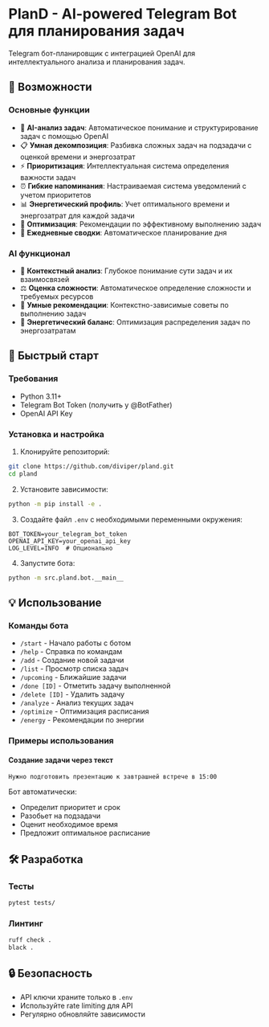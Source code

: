 # PlanD - AI-powered Telegram Bot для планирования задач

Telegram бот-планировщик с интеграцией OpenAI для интеллектуального анализа и планирования задач.

## 🌟 Возможности

### Основные функции
- 🤖 **AI-анализ задач**: Автоматическое понимание и структурирование задач с помощью OpenAI
- 📋 **Умная декомпозиция**: Разбивка сложных задач на подзадачи с оценкой времени и энергозатрат
- ⚡️ **Приоритизация**: Интеллектуальная система определения важности задач
- ⏰ **Гибкие напоминания**: Настраиваемая система уведомлений с учетом приоритетов
- 📊 **Энергетический профиль**: Учет оптимального времени и энергозатрат для каждой задачи
- 🔄 **Оптимизация**: Рекомендации по эффективному выполнению задач
- 📅 **Ежедневные сводки**: Автоматическое планирование дня

### AI функционал
- 🧠 **Контекстный анализ**: Глубокое понимание сути задач и их взаимосвязей
- ⚖️ **Оценка сложности**: Автоматическое определение сложности и требуемых ресурсов
- 🎯 **Умные рекомендации**: Контекстно-зависимые советы по выполнению задач
- 🔋 **Энергетический баланс**: Оптимизация распределения задач по энергозатратам

## 🚀 Быстрый старт

### Требования
- Python 3.11+
- Telegram Bot Token (получить у @BotFather)
- OpenAI API Key

### Установка и настройка
1. Клонируйте репозиторий:
```bash
git clone https://github.com/diviper/pland.git
cd pland
```

2. Установите зависимости:
```bash
python -m pip install -e .
```

3. Создайте файл `.env` с необходимыми переменными окружения:
```env
BOT_TOKEN=your_telegram_bot_token
OPENAI_API_KEY=your_openai_api_key
LOG_LEVEL=INFO  # Опционально
```

4. Запустите бота:
```bash
python -m src.pland.bot.__main__
```

## 💡 Использование

### Команды бота
- `/start` - Начало работы с ботом
- `/help` - Справка по командам
- `/add` - Создание новой задачи
- `/list` - Просмотр списка задач
- `/upcoming` - Ближайшие задачи
- `/done [ID]` - Отметить задачу выполненной
- `/delete [ID]` - Удалить задачу
- `/analyze` - Анализ текущих задач
- `/optimize` - Оптимизация расписания
- `/energy` - Рекомендации по энергии

### Примеры использования

#### Создание задачи через текст
```
Нужно подготовить презентацию к завтрашней встрече в 15:00
```
Бот автоматически:
- Определит приоритет и срок
- Разобьет на подзадачи
- Оценит необходимое время
- Предложит оптимальное расписание

## 🛠 Разработка

### Тесты
```bash
pytest tests/
```

### Линтинг
```bash
ruff check .
black .
```

## 🔒 Безопасность
- API ключи храните только в `.env`
- Используйте rate limiting для API
- Регулярно обновляйте зависимости